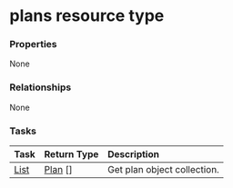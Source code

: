 # plans resource type



### Properties
None

### Relationships
None


### Tasks

| Task		   | Return Type	|Description|
|:---------------|:--------|:----------|
|[List](../api/plan_list.md) | [Plan](plan.md) [] |Get plan object collection. |

<!-- uuid: 2d274df3-aa1f-4db3-bcc7-abaf6e9f122d
2015-10-09 18:16:07 UTC -->